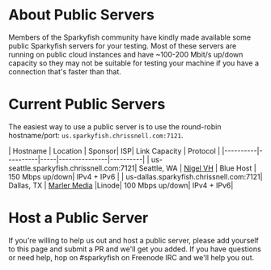 # About Public Servers
Members of the Sparkyfish community have kindly made available some public Sparkyfish servers for your testing.
Most of these servers are running on public cloud instances and have ~100-200 Mbit/s up/down capacity so they may
not be suitable for testing your machine if you have a connection that's faster than that.

# Current Public Servers
The easiest way to use a public server is to use the round-robin hostname/port:  ```us.sparkyfish.chrissnell.com:7121```.

| Hostname | Location | Sponsor| ISP| Link Capacity | Protocol |
|----------|----------|-----|---------------|----------|
| us-seattle.sparkyfish.chrissnell.com:7121| Seattle, WA | [Nigel VH](https://www.blueboxcloud.com/) | Blue Host | 150 Mbps up/down| IPv4 + IPv6 |
| us-dallas.sparkyfish.chrissnell.com:7121| Dallas, TX | [Marler Media](http://marlermedia.com/Home.html) |Linode| 100 Mbps up/down| IPv4 + IPv6|
# Host a Public Server
If you're willing to help us out and host a public server, please add yourself to this page and submit a PR and we'll get you added.
If you have questions or need help, hop on #sparkyfish on Freenode IRC and we'll help you out.
